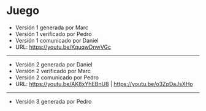 # Juego
- Versión 1 generada por Marc
- Versión 1 verificado por Pedro
- Versión 1 comunicado por Daniel
- URL: https://youtu.be/KquqwDnwVGc

----------------
- Versión 2 generada por Daniel
- Versión 2 verificado por Marc
- Versión 2 comunicado por Pedro
- URL:  https://youtu.be/AK8xYhEBnU8 | https://youtu.be/o3ZpDaJsXHo

----------------
- Versión 3 generada por Pedro
